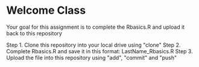 # Welcome Class

Your goal for this assignment is to complete the Rbasics.R and upload it back to this repository

Step 1. Clone this repository into your local drive using "clone"
Step 2. Complete Rbasics.R and save it in this format: LastName_Rbasics.R
Step 3. Upload the file into this repository using "add", "commit" and "push"


